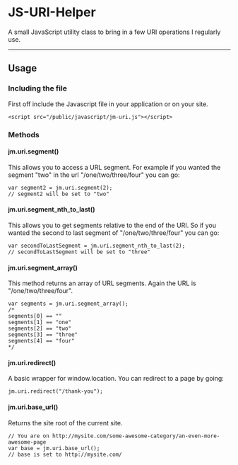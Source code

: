 JS-URI-Helper
=============

A small JavaScript utility class to bring in a few URI operations I regularly use.

* * *

## Usage

### Including the file
First off include the Javascript file in your application or on your site.
````
<script src="/public/javascript/jm-uri.js"></script>
````

### Methods

#### jm.uri.segment()
This allows you to access a URL segment. For example if you wanted the segment "two" in the url "/one/two/three/four" you can go:

```
var segment2 = jm.uri.segment(2);
// segment2 will be set to "two"
```

#### jm.uri.segment_nth_to_last()
This allows you to get segments relative to the end of the URI. So if you wanted the second to last segment of "/one/two/three/four" you can go:

```
var secondToLastSegment = jm.uri.segment_nth_to_last(2);
// secondToLastSegment will be set to "three"
```

#### jm.uri.segment_array()
This method returns an array of URL segments. Again the URL is "/one/two/three/four".

```
var segments = jm.uri.segment_array();
/*
segments[0] == ""
segments[1] == "one"
segments[2] == "two"
segments[3] == "three"
segments[4] == "four"
*/
```

#### jm.uri.redirect()
A basic wrapper for window.location. You can redirect to a page by going:

```
jm.uri.redirect("/thank-you");
```

#### jm.uri.base_url()
Returns the site root of the current site.

```
// You are on http://mysite.com/some-awesome-category/an-even-more-awesome-page
var base = jm.uri.base_url();
// base is set to http://mysite.com/

```
